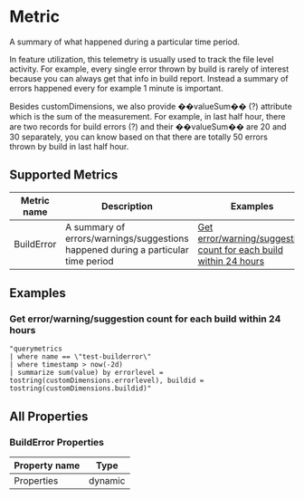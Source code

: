 # Metric
A summary of what happened during a particular time period. 

In feature utilization, this telemetry is usually used to track the file level activity.
For example, every single error thrown by build is rarely of interest because you can always get that info in build report.
Instead a summary of errors happened every for example 1 minute is important. 

Besides customDimensions, we also provide ��valueSum�� (?) attribute which is the sum of the measurement.
For example, in last half hour, there are two records for build errors (?) and their ��valueSum�� are 20 and 30 separately, you can know based on that there are totally 50 errors thrown by build in last half hour.

## Supported Metrics
| Metric name | Description | Examples | All Properties |
|-------------|-------------|----------|----------------|
|BuildError|A summary of errors/warnings/suggestions happened during a particular time period|[Get error/warning/suggestion count for each build within 24 hours](#get-errorwarningsuggestion-count-for-each-build-within-24-hours)|[Detail](#builderror-properties)|


## Examples
### Get error/warning/suggestion count for each build within 24 hours
```
"querymetrics
| where name == \"test-builderror\"
| where timestamp > now(-2d)
| summarize sum(value) by errorlevel = tostring(customDimensions.errorlevel), buildid = tostring(customDimensions.buildid)"
```



## All Properties
### BuildError Properties
| Property name | Type |
|---------------|------|
|Properties|dynamic|



